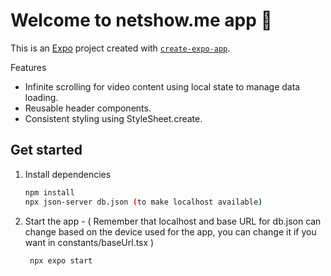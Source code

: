 # Welcome to netshow.me app 👋

This is an [Expo](https://expo.dev) project created with [`create-expo-app`](https://www.npmjs.com/package/create-expo-app).

Features
   - Infinite scrolling for video content using local state to manage data loading.
   - Reusable header components.
   - Consistent styling using StyleSheet.create.

## Get started

1. Install dependencies

   ```bash
   npm install
   npx json-server db.json (to make localhost available)
   ```

2. Start the app - ( Remember that localhost and base URL for db.json can change based on the device used for the app, you can change it if you want in constants/baseUrl.tsx )

   ```bash
    npx expo start
   ```

